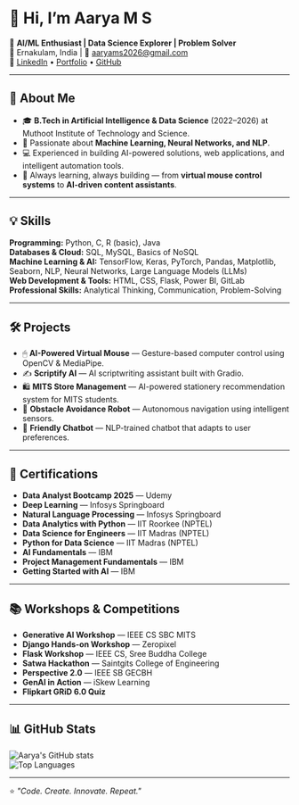 # 👋 Hi, I’m Aarya M S  

🎯 **AI/ML Enthusiast | Data Science Explorer | Problem Solver**  
📍 Ernakulam, India | 📧 [aaryams2026@gmail.com](mailto:aaryams2026@gmail.com)  
🔗 [LinkedIn](https://www.linkedin.com/in/aarya-m-s/) • [Portfolio](https://aaryams.github.io/my-portfolio/) • [GitHub](https://github.com/aaryams)  

---

## 🚀 About Me  
- 🎓 **B.Tech in Artificial Intelligence & Data Science** (2022–2026) at Muthoot Institute of Technology and Science.  
- 🤖 Passionate about **Machine Learning, Neural Networks, and NLP**.  
- 💻 Experienced in building AI-powered solutions, web applications, and intelligent automation tools.  
- 🌱 Always learning, always building — from **virtual mouse control systems** to **AI-driven content assistants**.  

---

## 💡 Skills  
**Programming:** Python, C, R (basic), Java  
**Databases & Cloud:** SQL, MySQL, Basics of NoSQL  
**Machine Learning & AI:** TensorFlow, Keras, PyTorch, Pandas, Matplotlib, Seaborn, NLP, Neural Networks, Large Language Models (LLMs)  
**Web Development & Tools:** HTML, CSS, Flask, Power BI, GitLab  
**Professional Skills:** Analytical Thinking, Communication, Problem-Solving  

---

## 🛠 Projects  
- 🖱 **AI-Powered Virtual Mouse** — Gesture-based computer control using OpenCV & MediaPipe.  
- ✍ **Scriptify AI** — AI scriptwriting assistant built with Gradio.  
- 🛍 **MITS Store Management** — AI-powered stationery recommendation system for MITS students.  
- 🤖 **Obstacle Avoidance Robot** — Autonomous navigation using intelligent sensors.  
- 💬 **Friendly Chatbot** — NLP-trained chatbot that adapts to user preferences.  

---

## 📜 Certifications  
- **Data Analyst Bootcamp 2025** — Udemy  
- **Deep Learning** — Infosys Springboard  
- **Natural Language Processing** — Infosys Springboard  
- **Data Analytics with Python** — IIT Roorkee (NPTEL)  
- **Data Science for Engineers** — IIT Madras (NPTEL)  
- **Python for Data Science** — IIT Madras (NPTEL)  
- **AI Fundamentals** — IBM  
- **Project Management Fundamentals** — IBM  
- **Getting Started with AI** — IBM  

---

## 📚 Workshops & Competitions  
- **Generative AI Workshop** — IEEE CS SBC MITS  
- **Django Hands-on Workshop** — Zeropixel  
- **Flask Workshop** — IEEE CS, Sree Buddha College  
- **Satwa Hackathon** — Saintgits College of Engineering  
- **Perspective 2.0** — IEEE SB GECBH  
- **GenAI in Action** — iSkew Learning  
- **Flipkart GRiD 6.0 Quiz**  

---

## 📊 GitHub Stats  
![Aarya's GitHub stats](https://github-readme-stats.vercel.app/api?username=aaryams&show_icons=true&theme=tokyonight)  
![Top Languages](https://github-readme-stats.vercel.app/api/top-langs/?username=aaryams&layout=compact&theme=tokyonight)  

---

⭐ *"Code. Create. Innovate. Repeat."*
